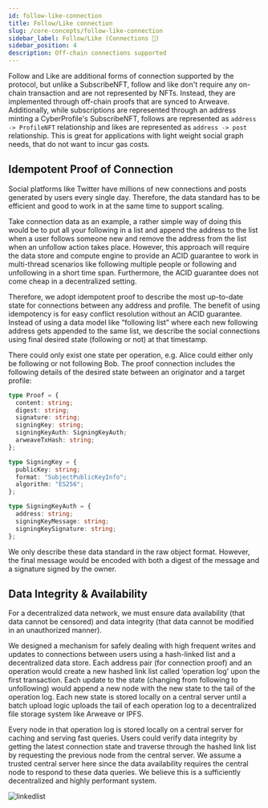 ```yaml
---
id: follow-like-connection
title: Follow/Like connection
slug: /core-concepts/follow-like-connection
sidebar_label: Follow/Like (Connections 👥)
sidebar_position: 4
description: Off-chain connections supported
---
```


Follow and Like are additional forms of connection supported by the protocol, but unlike a SubscribeNFT, follow and like don't require any on-chain transaction and are not represented by NFTs. Instead, they are implemented through off-chain proofs that are synced to Arweave. Additionally, while subscriptions are represented through an address minting a CyberProfile's SubscribeNFT, follows are represented as `address -> ProfileNFT` relationship and likes are represented as `address -> post` relationship. This is great for applications with light weight social graph needs, that do not want to incur gas costs.

## Idempotent Proof of Connection

Social platforms like Twitter have millions of new connections and posts generated by users every single day. Therefore, the data standard has to be efficient and good to work in at the same time to support scaling.

Take connection data as an example, a rather simple way of doing this would be to put all your following in a list and append the address to the list when a user follows someone new and remove the address from the list when an unfollow action takes place. However, this approach will require the data store and compute engine to provide an ACID guarantee to work in multi-thread scenarios like following multiple people or following and unfollowing in a short time span. Furthermore, the ACID guarantee does not come cheap in a decentralized setting.

Therefore, we adopt idempotent proof to describe the most up-to-date state for connections between any address and profile. The benefit of using idempotency is for easy conflict resolution without an ACID guarantee. Instead of using a data model like “following list” where each new following address gets appended to the same list, we describe the social connections using final desired state (following or not) at that timestamp.

There could only exist one state per operation, e.g. Alice could either only be following or not following Bob. The proof connection includes the following details of the desired state between an originator and a target profile:

```ts
type Proof = {
  content: string;
  digest: string;
  signature: string;
  signingKey: string;
  signingKeyAuth: SigningKeyAuth;
  arweaveTxHash: string;
};

type SigningKey = {
  publicKey: string;
  format: "SubjectPublicKeyInfo";
  algorithm: "ES256";
};

type SigningKeyAuth = {
  address: string;
  signingKeyMessage: string;
  signingKeySignature: string;
};
```

We only describe these data standard in the raw object format. However, the final message would be encoded with both a digest of the message and a signature signed by the owner.

## Data Integrity & Availability

For a decentralized data network, we must ensure data availability (that data cannot be censored) and data integrity (that data cannot be modified in an unauthorized manner).

We designed a mechanism for safely dealing with high frequent writes and updates to connections between users using a hash-linked list and a decentralized data store. Each address pair (for connection proof) and an operation would create a new hashed link list called ‘operation log’ upon the first transaction. Each update to the state (changing from following to unfollowing) would append a new node with the new state to the tail of the operation log. Each new state is stored locally on a central server until a batch upload logic uploads the tail of each operation log to a decentralized file storage system like Arweave or IPFS.

Every node in that operation log is stored locally on a central server for caching and serving fast queries. Users could verify data integrity by getting the latest connection state and traverse through the hashed link list by requesting the previous node from the central server. We assume a trusted central server here since the data availability requires the central node to respond to these data queries. We believe this is a sufficiently decentralized and highly performant system.

![linkedlist](/img/v2/linkedlist.png)
